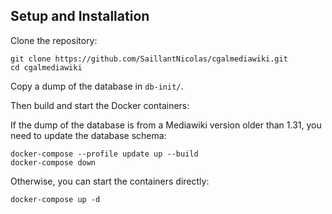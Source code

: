 ## Setup and Installation

Clone the repository:

```
git clone https://github.com/SaillantNicolas/cgalmediawiki.git
cd cgalmediawiki
```

Copy a dump of the database in `db-init/`.

Then build and start the Docker containers:

If the dump of the database is from a Mediawiki version older than 1.31, you need to update the database schema:
```
docker-compose --profile update up --build
docker-compose down
```

Otherwise, you can start the containers directly:
```
docker-compose up -d
```
